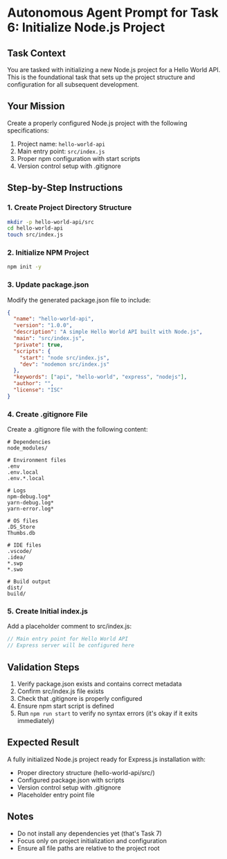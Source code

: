 # Autonomous Agent Prompt for Task 6: Initialize Node.js Project

## Task Context
You are tasked with initializing a new Node.js project for a Hello World API. This is the foundational task that sets up the project structure and configuration for all subsequent development.

## Your Mission
Create a properly configured Node.js project with the following specifications:
1. Project name: `hello-world-api`
2. Main entry point: `src/index.js`
3. Proper npm configuration with start scripts
4. Version control setup with .gitignore

## Step-by-Step Instructions

### 1. Create Project Directory Structure
```bash
mkdir -p hello-world-api/src
cd hello-world-api
touch src/index.js
```

### 2. Initialize NPM Project
```bash
npm init -y
```

### 3. Update package.json
Modify the generated package.json file to include:
```json
{
  "name": "hello-world-api",
  "version": "1.0.0",
  "description": "A simple Hello World API built with Node.js",
  "main": "src/index.js",
  "private": true,
  "scripts": {
    "start": "node src/index.js",
    "dev": "nodemon src/index.js"
  },
  "keywords": ["api", "hello-world", "express", "nodejs"],
  "author": "",
  "license": "ISC"
}
```

### 4. Create .gitignore File
Create a .gitignore file with the following content:
```
# Dependencies
node_modules/

# Environment files
.env
.env.local
.env.*.local

# Logs
npm-debug.log*
yarn-debug.log*
yarn-error.log*

# OS files
.DS_Store
Thumbs.db

# IDE files
.vscode/
.idea/
*.swp
*.swo

# Build output
dist/
build/
```

### 5. Create Initial index.js
Add a placeholder comment to src/index.js:
```javascript
// Main entry point for Hello World API
// Express server will be configured here
```

## Validation Steps
1. Verify package.json exists and contains correct metadata
2. Confirm src/index.js file exists
3. Check that .gitignore is properly configured
4. Ensure npm start script is defined
5. Run `npm run start` to verify no syntax errors (it's okay if it exits immediately)

## Expected Result
A fully initialized Node.js project ready for Express.js installation with:
- Proper directory structure (hello-world-api/src/)
- Configured package.json with scripts
- Version control setup with .gitignore
- Placeholder entry point file

## Notes
- Do not install any dependencies yet (that's Task 7)
- Focus only on project initialization and configuration
- Ensure all file paths are relative to the project root